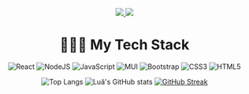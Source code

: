 <div align="center"> 
  <a href="https://www.linkedin.com/in/lu%C3%A3/" target="_blank">
    <img src="https://img.shields.io/badge/LinkedIn-0077B5?style=for-the-badge&logo=linkedin&logoColor=white" target="_blank" />
  </a>
  <a href="https://luacomtil.github.io/Portfolio/" target="_blank">
    <img src="https://img.shields.io/badge/Portfolio-FF5722?style=for-the-badge&logo=todoist&logoColor=white" target="_blank" />
  </a>
</div>

<div align="center"> 

# 👨🏻‍💻 My Tech Stack
![React](https://img.shields.io/badge/react-%2320232a.svg?style=for-the-badge&logo=react&logoColor=%2361DAFB)
![NodeJS](https://img.shields.io/badge/node.js-6DA55F?style=for-the-badge&logo=node.js&logoColor=white)
![JavaScript](https://img.shields.io/badge/javascript-%23323330.svg?style=for-the-badge&logo=javascript&logoColor=%23F7DF1E)
![MUI](https://img.shields.io/badge/MUI-%230081CB.svg?style=for-the-badge&logo=mui&logoColor=white)
![Bootstrap](https://img.shields.io/badge/bootstrap-%238511FA.svg?style=for-the-badge&logo=bootstrap&logoColor=white)
![CSS3](https://img.shields.io/badge/css3-%231572B6.svg?style=for-the-badge&logo=css3&logoColor=white)
![HTML5](https://img.shields.io/badge/html5-%23E34F26.svg?style=for-the-badge&logo=html5&logoColor=white)

</div>

<div align="center">
  
  ![Top Langs](https://github-readme-stats-git-main-luacomtils-projects.vercel.app/api/top-langs/?username=LuaComTil&count_private=true&layout=compact&exclude_repo=github-readme-stats,github-readme-streak-stats&theme=radical)
  ![Luã's GitHub stats](https://github-readme-stats-git-main-luacomtils-projects.vercel.app/api?username=LuaComTil&hide=prs&show_icons=true&theme=radical)
  [![GitHub Streak](https://github-readme-streak-stats-one-eta.vercel.app?user=LuaComTil&theme=radical&border_radius=4&date_format=j%2Fn%5B%2FY%5D&card_width=770&card_height=160)](https://git.io/streak-stats)

</div>
